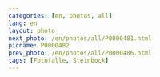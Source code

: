```yaml
---
categories: [en, photos, all]
lang: en
layout: photo
next_photo: /en/photos/all/P0000481.html
picname: P0000482
prev_photo: /en/photos/all/P0000486.html
tags: [Fotofalle, Steinbock]
---
```

